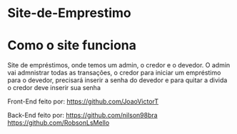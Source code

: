 # Site-de-Emprestimo

# Como o site funciona

Site de empréstimos, onde temos um admin, o credor e o devedor.
   O admin vai admnistrar todas as transações, o credor para iniciar um empréstimo para o devedor, precisará inserir a senha do devedor e para quitar a divida o credor      deve inserir sua senha



Front-End feito por: https://github.com/JoaoVictorT

Back-End feito por: https://github.com/nilson98bra
                    https://github.com/RobsonLsMello
